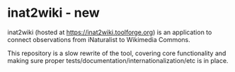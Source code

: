 # inat2wiki - new


inat2wiki (hosted at https://inat2wiki.toolforge.org) is an application to connect observations from iNaturalist to Wikimedia Commons.


This repository is a slow rewrite of the tool, covering core functionality and making sure proper tests/documentation/internationalization/etc is in place.

